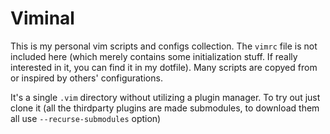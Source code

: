 # Viminal
This is my personal vim scripts and configs collection. The `vimrc` file is not included here (which merely contains some initialization stuff. If really interested in it, you can find it in my dotfile). Many scripts are copyed from or inspired by others' configurations.

It's a single `.vim` directory without utilizing a plugin manager. To try out just clone it (all the thirdparty plugins are made submodules, to download them all use `--recurse-submodules` option)
